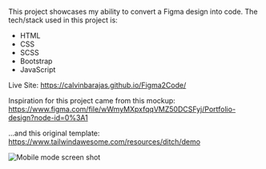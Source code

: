 This project showcases my ability to convert a Figma design into code. The tech/stack used in this project is:

* HTML
* CSS
* SCSS
* Bootstrap
* JavaScript

Live Site: https://calvinbarajas.github.io/Figma2Code/

Inspiration for this project came from this mockup: https://www.figma.com/file/wWmyMXpxfqqVMZ50DCSFyj/Portfolio-design?node-id=0%3A1

...and this original template: https://www.tailwindawesome.com/resources/ditch/demo

![Mobile mode screen shot](https://calvinbarajas.github.io/Figma2Code/img/cb_mobile.png)

